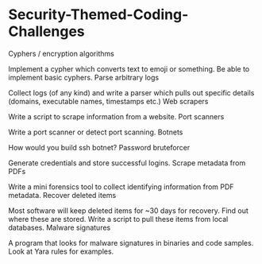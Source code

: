 # Security-Themed-Coding-Challenges

Cyphers / encryption algorithms

Implement a cypher which converts text to emoji or something.
Be able to implement basic cyphers.
Parse arbitrary logs

Collect logs (of any kind) and write a parser which pulls out specific details (domains, executable names, timestamps etc.)
Web scrapers

Write a script to scrape information from a website.
Port scanners

Write a port scanner or detect port scanning.
Botnets

How would you build ssh botnet?
Password bruteforcer

Generate credentials and store successful logins.
Scrape metadata from PDFs

Write a mini forensics tool to collect identifying information from PDF metadata.
Recover deleted items

Most software will keep deleted items for ~30 days for recovery. Find out where these are stored.
Write a script to pull these items from local databases.
Malware signatures

A program that looks for malware signatures in binaries and code samples.
Look at Yara rules for examples.
